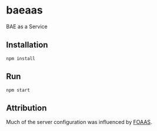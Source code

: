 # baeaas
BAE as a Service

## Installation

`npm install`

## Run

`npm start`

## Attribution
Much of the server configuration was influenced by [FOAAS](https://github.com/tomdionysus/foaas).
